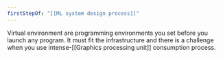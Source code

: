 ```yaml
---
firstStepOf: "[[ML system design process]]"
---
```

Virtual environment are programming environments you set before you launch any program. It must fit the infrastructure and there is a challenge when you use intense-[[Graphics processing unit]] consumption process. 

